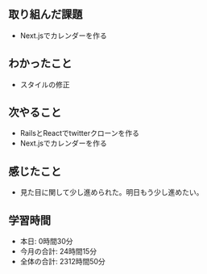 ## 取り組んだ課題
- Next.jsでカレンダーを作る
## わかったこと
- スタイルの修正
## 次やること
- RailsとReactでtwitterクローンを作る
- Next.jsでカレンダーを作る
## 感じたこと
- 見た目に関して少し進められた。明日もう少し進めたい。
## 学習時間
- 本日: 0時間30分
- 今月の合計: 24時間15分
- 全体の合計: 2312時間50分
